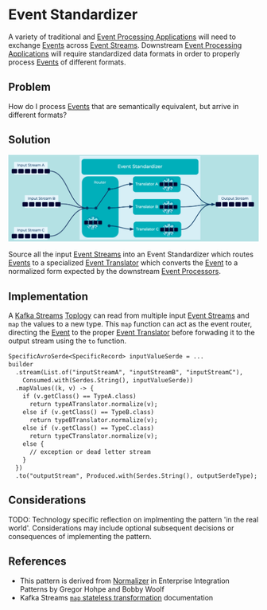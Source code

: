 # Event Standardizer
A variety of traditional and [Event Processing Applications](../event-processing/event-processing-application.md) will need to exchange [Events](../event/event.md) across [Event Streams](../event-stream/event-stream.md). Downstream [Event Processing Applications](../event-processing/event-processing-application.md) will require standardized data formats in order to properly process [Events](../event/event.md) of different formats.

## Problem
How do I process [Events](../event/event.md) that are semantically equivalent, but arrive in different formats?

## Solution
![event-standardizer](../img/event-standardizer.png)

Source all the input [Event Streams](../event-stream/event-stream.md) into an Event Standardizer which routes [Events](../event/event.md) to a specialized [Event Translator](../event-processing/event-translator.md) which converts the [Event](../event/event.md) to a normalized form expected by the downstream [Event Processors](../event-processing/event-processor.md).

## Implementation
A [Kafka Streams](https://kafka.apache.org/documentation/streams/) [Toplogy](https://docs.confluent.io/platform/current/streams/architecture.html#processor-topology) can read from multiple input [Event Streams](../event-stream/event-stream.md) and `map` the values to a new type. This `map` function can act as the event router, directing the [Event](../event/event.md) to the proper [Event Translator](../event/event-translator.md) before forwading it to the output stream using the `to` function.

```
SpecificAvroSerde<SpecificRecord> inputValueSerde = ...
builder
  .stream(List.of("inputStreamA", "inputStreamB", "inputStreamC"),
    Consumed.with(Serdes.String(), inputValueSerde))
  .mapValues((k, v) -> {
    if (v.getClass() == TypeA.class)
      return typeATranslator.normalize(v);
    else if (v.getClass() == TypeB.class)
      return typeBTranslator.normalize(v);
    else if (v.getClass() == TypeC.class)
      return typeCTranslator.normalize(v);
    else {
      // exception or dead letter stream
    }
  })
  .to("outputStream", Produced.with(Serdes.String(), outputSerdeType);
```

## Considerations
TODO: Technology specific reflection on implmenting the pattern 'in the real world'. Considerations may include optional subsequent decisions or consequences of implementing the pattern.

## References
* This pattern is derived from [Normalizer](https://www.enterpriseintegrationpatterns.com/patterns/messaging/Normalizer.html) in Enterprise Integration Patterns by Gregor Hohpe and Bobby Woolf
* Kafka Streams [`map` stateless transformation](https://docs.confluent.io/platform/current/streams/developer-guide/dsl-api.html#creating-source-streams-from-ak) documentation

